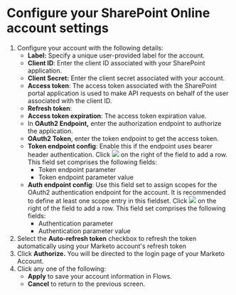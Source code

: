 # Configure your SharePoint Online account settings

1. Configure your account with the following details:
   * **Label:** Specify a unique user-provided label for the account.
   * **Client ID**: Enter the client ID associated with your SharePoint application.
   * **Client Secret:** Enter the client secret associated with your account.
   * **Access token**: The access token associated with the SharePoint portal application is used to make API requests on behalf of the user associated with the client ID.
   * **Refresh token**:&#x20;
   * **Access token expiration**: The access token expiration value.
   * In **OAuth2 Endpoint,** enter the authorization endpoint to authorize the application.
   * **OAuth2 Token**, enter the token endpoint to get the access token.
   * **Token endpoint config**: Enable this if the endpoint uses bearer header authentication. Click ![](https://docs-snaplogic.atlassian.net/wiki/download/attachments/896369522/Plus.png?version=1\&modificationDate=1579553898874\&cacheVersion=1\&api=v2) on the right of the field to add a row. This field set comprises the following fields:
     * Token endpoint parameter
     * Token endpoint parameter value
   * **Auth endpoint config**: Use this field set to assign scopes for the OAuth2 authentication endpoint for the account. It is recommended to define at least one scope entry in this fieldset. Click ![](https://docs-snaplogic.atlassian.net/wiki/download/attachments/896369522/Plus.png?version=1\&modificationDate=1579553898874\&cacheVersion=1\&api=v2) on the right of the field to add a row. This field set comprises the following fields:
     * Authentication parameter
     * Authentication parameter value
2. Select the **Auto-refresh token** checkbox to refresh the token automatically using your Marketo account's refresh token
3. Click **Authorize.** You will be directed to the login page of your Marketo Account.
4. Click any one of the following:
   * **Apply** to save your account information in Flows.
   * **Cancel** to return to the previous screen.
